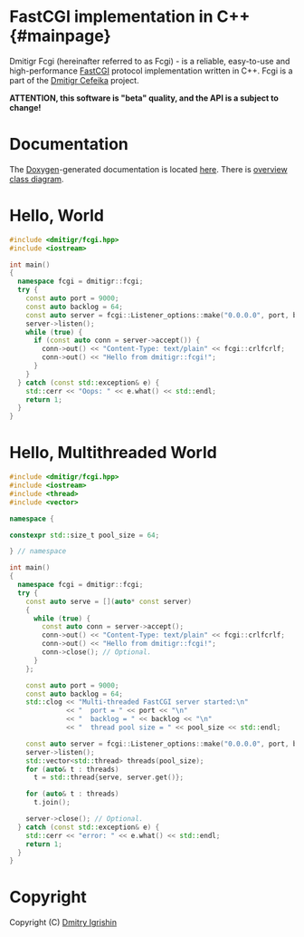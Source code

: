 FastCGI implementation in C++ {#mainpage}
=========================================

Dmitigr Fcgi (hereinafter referred to as Fcgi) - is a reliable, easy-to-use
and high-performance [FastCGI] protocol implementation written in C++. Fcgi
is a part of the [Dmitigr Cefeika][dmitigr_cefeika] project.

**ATTENTION, this software is "beta" quality, and the API is a subject to change!**

Documentation
=============

The [Doxygen]-generated documentation is located [here][dmitigr_fcgi_doc]. There
is [overview class diagram][dmitigr_fcgi_doc_diagram].

Hello, World
============

```cpp
#include <dmitigr/fcgi.hpp>
#include <iostream>

int main()
{
  namespace fcgi = dmitigr::fcgi;
  try {
    const auto port = 9000;
    const auto backlog = 64;
    const auto server = fcgi::Listener_options::make("0.0.0.0", port, backlog)->make_listener();
    server->listen();
    while (true) {
      if (const auto conn = server->accept()) {
        conn->out() << "Content-Type: text/plain" << fcgi::crlfcrlf;
        conn->out() << "Hello from dmitigr::fcgi!";
      }
    }
  } catch (const std::exception& e) {
    std::cerr << "Oops: " << e.what() << std::endl;
    return 1;
  }
}
```

Hello, Multithreaded World
==========================

```cpp
#include <dmitigr/fcgi.hpp>
#include <iostream>
#include <thread>
#include <vector>

namespace {

constexpr std::size_t pool_size = 64;

} // namespace

int main()
{
  namespace fcgi = dmitigr::fcgi;
  try {
    const auto serve = [](auto* const server)
    {
      while (true) {
        const auto conn = server->accept();
        conn->out() << "Content-Type: text/plain" << fcgi::crlfcrlf;
        conn->out() << "Hello from dmitigr::fcgi!";
        conn->close(); // Optional.
      }
    };

    const auto port = 9000;
    const auto backlog = 64;
    std::clog << "Multi-threaded FastCGI server started:\n"
              << "  port = " << port << "\n"
              << "  backlog = " << backlog << "\n"
              << "  thread pool size = " << pool_size << std::endl;

    const auto server = fcgi::Listener_options::make("0.0.0.0", port, backlog)->make_listener();
    server->listen();
    std::vector<std::thread> threads(pool_size);
    for (auto& t : threads)
      t = std::thread{serve, server.get()};

    for (auto& t : threads)
      t.join();

    server->close(); // Optional.
  } catch (const std::exception& e) {
    std::cerr << "error: " << e.what() << std::endl;
    return 1;
  }
}
```

Copyright
=========

Copyright (C) [Dmitry Igrishin][dmitigr_mail]

[dmitigr_mail]: mailto:dmitigr@gmail.com
[dmitigr_cefeika]: https://github.com/dmitigr/cefeika.git
[dmitigr_fcgi_doc]: http://dmitigr.ru/en/projects/cefeika/fcgi/doc/
[dmitigr_fcgi_doc_diagram]: http://dmitigr.ru/en/projects/cefeika/fcgi/doc/dmitigr_fcgi_overview.violet.html

[FastCGI]: https://en.wikipedia.org/wiki/FastCGI
[Doxygen]: http://doxygen.org/
